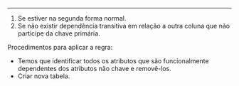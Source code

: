 ***

1. Se estiver na segunda forma normal.
2. Se não existir dependência transitiva em relação a outra coluna que não participe da chave primária.

Procedimentos para aplicar a regra:
* Temos que identificar todos os atributos que são funcionalmente dependentes dos atributos não chave e removê-los.
* Criar nova tabela.

